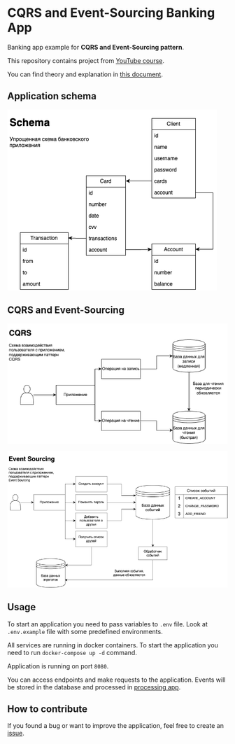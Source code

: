 # CQRS and Event-Sourcing Banking App

Banking app example for **CQRS and Event-Sourcing pattern**.

This repository contains project
from [YouTube course](https://www.youtube.com/playlist?list=PL3Ur78l82EFD_M2te726IZ63rwBlY96M-).

You can find theory and explanation
in [this document](https://docs.google.com/document/d/1-TTxft3nS5C11puQ1LMLj3ZEtY4sOhp7WEEMkltnwds/edit).

## Application schema

![Schema](docs/schema.png)

## CQRS and Event-Sourcing

![CQRS](docs/cqrs.png)

![Event Sourcing](docs/event-sourcing.png)

## Usage

To start an application you need to pass variables to `.env` file. Look
at `.env.example` file with some predefined environments.

All services are running in docker containers. To start the application
you need to run `docker-compose up -d` command.

Application is running on port `8080`.

You can access endpoints and make requests to the application. Events will be
stored in the database and processed
in [processing app](https://github.com/springbootcourses/cqrs-banking-proccessing-app).

## How to contribute

If you found a bug or want to improve the application, feel free to create
an [issue](https://github.com/springbootcourses/cqrs-banking-app/issues).